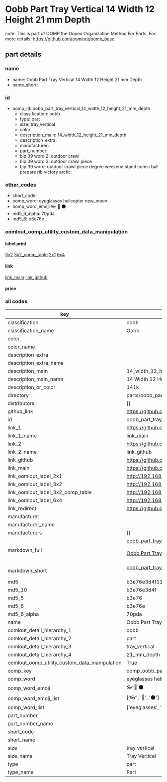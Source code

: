 # Oobb Part Tray Vertical 14 Width 12 Height 21 mm Depth  

note: This is part of OOMP the Oopen Organization Method For Parts. For more details: https://github.com/oomlout/oomp_base

##  part details
  







### name
* name: Oobb Part Tray Vertical 14 Width 12 Height 21 mm Depth
* name_short: 
### id
* oomp_id: oobb_part_tray_vertical_14_width_12_height_21_mm_depth
  * classification: oobb
  * type: part
  * size: tray_vertical
  * color: 
  * description_main: 14_width_12_height_21_mm_depth
  * description_extra: 
  * manufacturer: 
  * part_number: 
  * bip 39 word 2: outdoor crawl
  * bip 39 word 3: outdoor crawl piece
  * bip 39 word: outdoor crawl piece degree weekend stand comic ball prepare rib victory arctic

### other_codes
* short_code: 
* oomp_word: eyeglasses helicopter new_moon
* oomp_word_emoji :eyeglasses: :helicopter: :new_moon:
* md5_6_alpha: 70pda
* md5_6: b3e76e






### oomlout_oomp_utility_custom_data_manipulation
#### label print
[3x2](http://192.168.1.245:1112/?label=oomp%2070pda)
[3x2_oomp_table](http://192.168.1.108:1112/?label=oomp%2070pda)
[2x1](http://192.168.1.242:1112/?label=oomp%2070pda)
[6x4](http://192.168.1.55:1112/?label=oomp%2070pda)    

#### link

[link_main](https://github.com/oomlout/oomlout_oomp_version_1_messy/tree/main/parts/oobb_part_tray_vertical_14_width_12_height_21_mm_depth) [link_github](https://github.com/oomlout/oomlout_oomp_version_1_messy/tree/main/parts/oobb_part_tray_vertical_14_width_12_height_21_mm_depth)                             

#### price







### all codes 
| key | value |  
| --- | --- |  
| classification | oobb |  
| classification_name | Oobb |  
| color |  |  
| color_name |  |  
| description_extra |  |  
| description_extra_name |  |  
| description_main | 14_width_12_height_21_mm_depth |  
| description_main_name | 14 Width 12 Height 21 mm Depth |  
| description_or_color | 141k |  
| directory | parts/oobb_part_tray_vertical_14_width_12_height_21_mm_depth |  
| distributors | [] |  
| github_link | https://github.com/oomlout/oomlout_oomp_part_src/tree/main/parts/oobb_part_tray_vertical_14_width_12_height_21_mm_depth |  
| id | oobb_part_tray_vertical_14_width_12_height_21_mm_depth |  
| link_1 | https://github.com/oomlout/oomlout_oomp_version_1_messy/tree/main/parts/oobb_part_tray_vertical_14_width_12_height_21_mm_depth |  
| link_1_name | link_main |  
| link_2 | https://github.com/oomlout/oomlout_oomp_version_1_messy/tree/main/parts/oobb_part_tray_vertical_14_width_12_height_21_mm_depth |  
| link_2_name | link_github |  
| link_github | https://github.com/oomlout/oomlout_oomp_version_1_messy/tree/main/parts/oobb_part_tray_vertical_14_width_12_height_21_mm_depth |  
| link_main | https://github.com/oomlout/oomlout_oomp_version_1_messy/tree/main/parts/oobb_part_tray_vertical_14_width_12_height_21_mm_depth |  
| link_oomlout_label_2x1 | http://192.168.1.242:1112/?label=oomp%2070pda |  
| link_oomlout_label_3x2 | http://192.168.1.245:1112/?label=oomp%2070pda |  
| link_oomlout_label_3x2_oomp_table | http://192.168.1.108:1112/?label=oomp%2070pda |  
| link_oomlout_label_6x4 | http://192.168.1.55:1112/?label=oomp%2070pda |  
| link_redirect | https://github.com/oomlout/oomlout_oomp_version_1_messy/tree/main/parts/oobb_part_tray_vertical_14_width_12_height_21_mm_depth |  
| manufacturer |  |  
| manufacturer_name |  |  
| manufacturers | [] |  
| markdown_full | [oobb_part_tray_vertical_14_width_12_height_21_mm_depth](none)<br>[](none)<br>[Oobb Part Tray Vertical 14 Width 12 Height 21 Mm Depth](none)<br><br> |  
| markdown_short | [oobb_part_tray_vertical_14_width_12_height_21_mm_depth](none)<br><br> |  
| md5 | b3e76e3d4f11e5cb527c839d48ccace9 |  
| md5_10 | b3e76e3d4f |  
| md5_5 | b3e76 |  
| md5_6 | b3e76e |  
| md5_6_alpha | 70pda |  
| name | Oobb Part Tray Vertical 14 Width 12 Height 21 mm Depth |  
| oomlout_detail_hierarchy_1 | oobb |  
| oomlout_detail_hierarchy_2 | part |  
| oomlout_detail_hierarchy_3 | tray_vertical |  
| oomlout_detail_hierarchy_4 | 21_mm_depth |  
| oomlout_oomp_utility_custom_data_manipulation | True |  
| oomp_key | oomp_oobb_part_tray_vertical_14_width_12_height_21_mm_depth |  
| oomp_word | eyeglasses helicopter new_moon |  
| oomp_word_emoji | :eyeglasses: :helicopter: :new_moon: |  
| oomp_word_emoji_list | [':eyeglasses:', ':helicopter:', ':new_moon:'] |  
| oomp_word_list | ['eyeglasses', 'helicopter', 'new_moon'] |  
| part_number |  |  
| part_number_name |  |  
| short_code |  |  
| short_name |  |  
| size | tray_vertical |  
| size_name | Tray Vertical |  
| type | part |  
| type_name | Part |  
